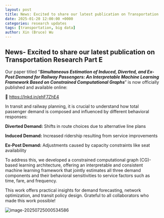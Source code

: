 ```yaml
---
layout: post
title: News: Excited to share our latest publication on Transportation Research Part E
date: 2025-01-20 12:00:00 +0000
categories: research updates
tags: [transportation, big data]
author: Xin (Bruce) Wu
---
```


## News- Excited to share our latest publication on Transportation Research Part E
Our paper titled “***Simultaneous Estimation of Induced, Diverted, and Ex-Post Demand for Railway Passengers: An Interpretable Machine Learning Framework Based on Constrained Computational Graphs***” is now officially published and available online:

 🔗 https://lnkd.in/ehF7ZhE4

In transit and railway planning, it is crucial to understand how total passenger demand is composed and influenced by different behavioral responses:

**Diverted Demand:** Shifts in route choices due to alternative line plans

**Induced Demand:** Increased ridership resulting from service improvements

**Ex-Post Demand:** Adjustments caused by capacity constraints like seat availability

To address this, we developed a constrained computational graph (CG)-based learning architecture, offering an interpretable and consistent machine learning framework that jointly estimates all three demand components and their behavioral sensitivities to service factors such as time, fare, and frequency.

This work offers practical insights for demand forecasting, network optimization, and transit policy design. Grateful to all collaborators who made this work possible!



![image-20250725000534586](C:\Users\xwu03\AppData\Roaming\Typora\typora-user-images\image-20250725000534586.png)
